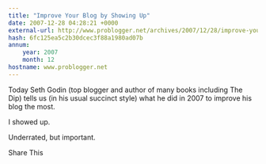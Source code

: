```yaml
---
title: "Improve Your Blog by Showing Up"
date: 2007-12-28 04:28:21 +0000
external-url: http://www.problogger.net/archives/2007/12/28/improve-your-blog-by-showing-up/
hash: 6fc125ea5c2b30dcec3f88a1980ad07b
annum:
    year: 2007
    month: 12
hostname: www.problogger.net
---
```


Today Seth Godin (top blogger and author of many books including The Dip) tells us (in his usual succinct style) what he did in 2007 to improve his blog the most.



I showed up.



Underrated, but important.



Share This
